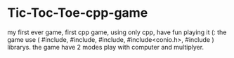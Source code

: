# Tic-Toc-Toe-cpp-game
my first ever game, first cpp game, using only cpp, have fun playing it (: 
the game use ( #include<iostream>, #include<cstdlib>, #include<ctime>, #include<conio.h>, #include<string> ) librarys.
the game have 2 modes play with computer and multiplyer.
